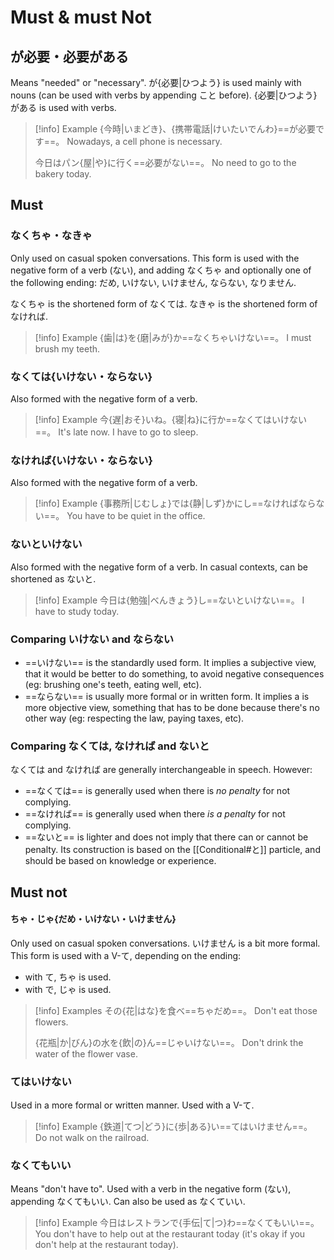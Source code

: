 # Must & must Not

## が必要・必要がある

Means "needed" or "necessary".
が{必要|ひつよう} is used mainly with nouns (can be used with verbs by appending こと before).
{必要|ひつよう}がある is used with verbs.

> [!info] Example
> {今時|いまどき}、{携帯電話|けいたいでんわ}==が必要です==。
> Nowadays, a cell phone is necessary.
> 
> 今日はパン{屋|や}に行く==必要がない==。
> No need to go to the bakery today.

## Must

### なくちゃ・なきゃ

Only used on casual spoken conversations.
This form is used with the negative form of a verb (ない), and adding なくちゃ and optionally one of the following ending: だめ, いけない, いけません, ならない, なりません.

なくちゃ is the shortened form of なくては.
なきゃ is the shortened form of なければ.

> [!info] Example
> {歯|は}を{磨|みが}か==なくちゃいけない==。
> I must brush my teeth.

### なくては{いけない・ならない}

Also formed with the negative form of a verb.

> [!info] Example
> 今{遅|おそ}いね。{寝|ね}に行か==なくてはいけない==。
> It's late now. I have to go to sleep.

### なければ{いけない・ならない}

Also formed with the negative form of a verb.

> [!info] Example
> {事務所|じむしょ}では{静|しず}かにし==なければならない==。
> You have to be quiet in the office.

### ないといけない

Also formed with the negative form of a verb.
In casual contexts, can be shortened as ないと.

> [!info] Example
> 今日は{勉強|べんきょう}し==ないといけない==。
> I have to study today.

### Comparing いけない and ならない

* ==いけない== is the standardly used form. It implies a subjective view, that it would be better to do something, to avoid negative consequences (eg: brushing one's teeth, eating well, etc).
* ==ならない== is usually more formal or in written form. It implies a is more objective view, something that has to be done because there's no other way (eg: respecting the law, paying taxes, etc).

### Comparing なくては, なければ and ないと

なくては and なければ are generally interchangeable in speech. However:
* ==なくては== is generally used when there is _no penalty_ for not complying.
* ==なければ== is generally used when there _is a penalty_ for not complying.
* ==ないと== is lighter and does not imply that there can or cannot be penalty. Its construction is based on the [[Conditional#と]] particle, and should be based on knowledge or experience.

## Must not

#### ちゃ・じゃ{だめ・いけない・いけません}

Only used on casual spoken conversations. いけません is a bit more formal.
This form is used with a V-て, depending on the ending:
* with て, ちゃ is used.
* with で, じゃ is used.

> [!info] Examples
> その{花|はな}を食べ==ちゃだめ==。
> Don't eat those flowers.
> 
> {花瓶|か|びん}の水を{飲|の}ん==じゃいけない==。
> Don't drink the water of the flower vase.

### てはいけない

Used in a more formal or written manner. Used with a V-て.

> [!info] Example
> {鉄道|てつ|どう}に{歩|ある}い==てはいけません==。
> Do not walk on the railroad.

### なくてもいい

Means "don't have to". Used with a verb in the negative form (ない), appending なくてもいい.
Can also be used as なくていい.

> [!info] Example
> 今日はレストランで{手伝|て|つ}わ==なくてもいい==。
> You don't have to help out at the restaurant today (it's okay if you don't help at the restaurant today).
